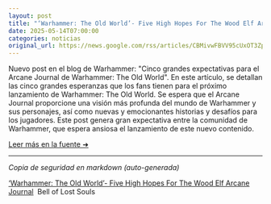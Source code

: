 ```yaml
---
layout: post
title: "‘Warhammer: The Old World’- Five High Hopes For The Wood Elf Arcane Journal - Bell of Lost Souls"
date: 2025-05-14T07:00:00
categories: noticias
original_url: https://news.google.com/rss/articles/CBMivwFBVV95cUxOT3ZpRTl0cXVRWWdONTdGVS1UTjdMUkprODFLZUMxNWNxdzhrNFk3LWpBalFsWUE0LWtrdTZQY0ZCUHlEQWU0emtDQlBEZ1pLRENseS05bmwwSkFEQ1NIVVpMWWxhVmstVnl0UTBvOXVUeUdPZXp3ZFp6QUFmTXR4WWlPR2xtS2ZZdGpBZUFEbFJ4QnE3SzRsLXdfWHRqMUMzMldUTTRLd1RLZDA2bHhHTGxTeEs0ZzRmeEU2RXVUZw?oc=5
---
```


Nuevo post en el blog de Warhammer: "Cinco grandes expectativas para el Arcane Journal de Warhammer: The Old World". En este artículo, se detallan las cinco grandes esperanzas que los fans tienen para el próximo lanzamiento de Warhammer: The Old World. Se espera que el Arcane Journal proporcione una visión más profunda del mundo de Warhammer y sus personajes, así como nuevas y emocionantes historias y desafíos para los jugadores. Este post genera gran expectativa entre la comunidad de Warhammer, que espera ansiosa el lanzamiento de este nuevo contenido.

[Leer más en la fuente ➜](https://news.google.com/rss/articles/CBMivwFBVV95cUxOT3ZpRTl0cXVRWWdONTdGVS1UTjdMUkprODFLZUMxNWNxdzhrNFk3LWpBalFsWUE0LWtrdTZQY0ZCUHlEQWU0emtDQlBEZ1pLRENseS05bmwwSkFEQ1NIVVpMWWxhVmstVnl0UTBvOXVUeUdPZXp3ZFp6QUFmTXR4WWlPR2xtS2ZZdGpBZUFEbFJ4QnE3SzRsLXdfWHRqMUMzMldUTTRLd1RLZDA2bHhHTGxTeEs0ZzRmeEU2RXVUZw?oc=5)

---
*Copia de seguridad en markdown (auto-generada)*

[‘Warhammer: The Old World’- Five High Hopes For The Wood Elf Arcane Journal](https://news.google.com/rss/articles/CBMivwFBVV95cUxOT3ZpRTl0cXVRWWdONTdGVS1UTjdMUkprODFLZUMxNWNxdzhrNFk3LWpBalFsWUE0LWtrdTZQY0ZCUHlEQWU0emtDQlBEZ1pLRENseS05bmwwSkFEQ1NIVVpMWWxhVmstVnl0UTBvOXVUeUdPZXp3ZFp6QUFmTXR4WWlPR2xtS2ZZdGpBZUFEbFJ4QnE3SzRsLXdfWHRqMUMzMldUTTRLd1RLZDA2bHhHTGxTeEs0ZzRmeEU2RXVUZw?oc=5)  Bell of Lost Souls
